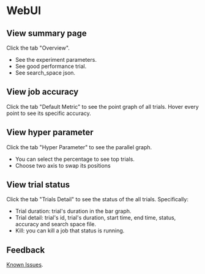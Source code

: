 # WebUI

## View summary page

Click the tab "Overview".

* See the experiment parameters.
* See good performance trial.
* See search_space json.

## View job accuracy

Click the tab "Default Metric" to see the point graph of all trials. Hover every point to see its specific accuracy.

## View hyper parameter

Click the tab "Hyper Parameter" to see the parallel graph.

* You can select the percentage to see top trials.
* Choose two axis to swap its positions

## View trial status

Click the tab "Trials Detail" to see the status of the all trials. Specifically:

* Trial duration: trial's duration in the bar graph.
* Trial detail: trial's id, trial's duration, start time, end time, status, accuracy and search space file.
* Kill: you can kill a job that status is running.

## Feedback

[Known Issues](https://github.com/Microsoft/nni/issues).
